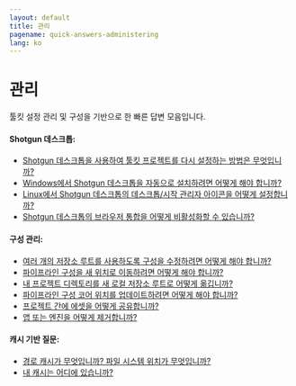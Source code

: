 ```yaml
---
layout: default
title: 관리
pagename: quick-answers-administering
lang: ko
---
```


관리
=====

툴킷 설정 관리 및 구성을 기반으로 한 빠른 답변 모음입니다.

#### Shotgun 데스크톱:
- [Shotgun 데스크톱을 사용하여 툴킷 프로젝트를 다시 설정하는 방법은 무엇입니까?](./administering/resetup-project-with-sg-desktop.md)
- [Windows에서 Shotgun 데스크톱을 자동으로 설치하려면 어떻게 해야 합니까?](./administering/install-desktop-silent.md)
- [Linux에서 Shotgun 데스크톱의 데스크톱/시작 관리자 아이콘을 어떻게 설정합니까?](./administering/create-shotgun-desktop-shortcut.md)
- [Shotgun 데스크톱의 브라우저 통합을 어떻게 비활성화할 수 있습니까?](./administering/disable-browser-integration.md)

#### 구성 관리:

- [여러 개의 저장소 루트를 사용하도록 구성을 수정하려면 어떻게 해야 합니까?](./administering/convert-from-single-root-to-multi.md)
- [파이프라인 구성을 새 위치로 이동하려면 어떻게 해야 합니까?](./administering/move-configuration-location.md)
- [내 프로젝트 디렉토리를 새 로컬 저장소 루트로 어떻게 옮깁니까?](./administering/move-project-directories.md)
- [파이프라인 구성 코어 위치를 업데이트하려면 어떻게 해야 합니까?](./administering/update-configuration-core-locations.md)
- [프로젝트 간에 에셋을 어떻게 공유합니까?](./administering/share-assets-between-projects.md)
- [앱 또는 엔진을 어떻게 제거합니까?](./administering/uninstalling-an-app-or-engine.md)

#### 캐시 기반 질문:

- [경로 캐시가 무엇입니까? 파일 시스템 위치가 무엇입니까?](./administering/what-is-path-cache.md)
- [내 캐시는 어디에 있습니까?](./administering/where-is-my-cache.md)
